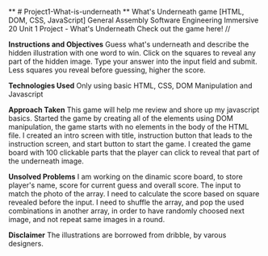 ** # Project1-What-is-underneath **
What's Underneath game [HTML, DOM, CSS, JavaScript]
General Assembly Software Engineering Immersive 20 Unit 1 Project - What's Underneath
Check out the game here! //

**Instructions and Objectives**
Guess what's underneath and describe the hidden illustration with one word to win. Click on the squares to reveal any part of the hidden image. Type your answer into the input field and submit. Less squares you reveal before guessing, higher the score.

**Technologies Used**
Only using basic HTML, CSS, DOM Manipulation and Javascript

**Approach Taken**
This game will help me review and shore up my javascript basics.
Started the game by creating all of the elements using DOM manipulation, the game starts with no elements in the body of the HTML file.
I created an intro screen with title, instruction button that leads to the instruction screen, and start button to start the game.
I created the game board with 100 clickable parts that the player can click to reveal that part of the underneath image.

**Unsolved Problems**
I am working on the dinamic score board, to store player's name, score for current guess and overall score. The input to match the photo of the array.
I need to calculate the score based on square revealed before the input. I need to shuffle the array, and pop the used combinations in another array, in order to have randomly choosed next image, and not repeat same images in a round.

**Disclaimer**
The illustrations are borrowed from dribble, by varous designers.
